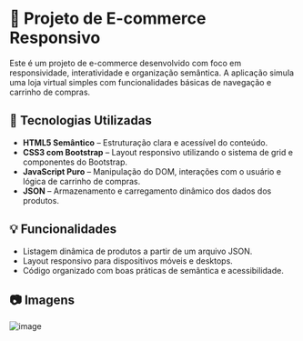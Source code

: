 # 🛒 Projeto de E-commerce Responsivo

Este é um projeto de e-commerce desenvolvido com foco em responsividade, interatividade e organização semântica. A aplicação simula uma loja virtual simples com funcionalidades básicas de navegação e carrinho de compras.

## 🔧 Tecnologias Utilizadas

- **HTML5 Semântico** – Estruturação clara e acessível do conteúdo.
- **CSS3 com Bootstrap** – Layout responsivo utilizando o sistema de grid e componentes do Bootstrap.
- **JavaScript Puro** – Manipulação do DOM, interações com o usuário e lógica de carrinho de compras.
- **JSON** – Armazenamento e carregamento dinâmico dos dados dos produtos.

## 💡 Funcionalidades

- Listagem dinâmica de produtos a partir de um arquivo JSON.
- Layout responsivo para dispositivos móveis e desktops.
- Código organizado com boas práticas de semântica e acessibilidade.

## 📷 Imagens 
![image](https://github.com/user-attachments/assets/5efbdc4f-9472-45d4-9aa1-a42bdc2f7c38)

